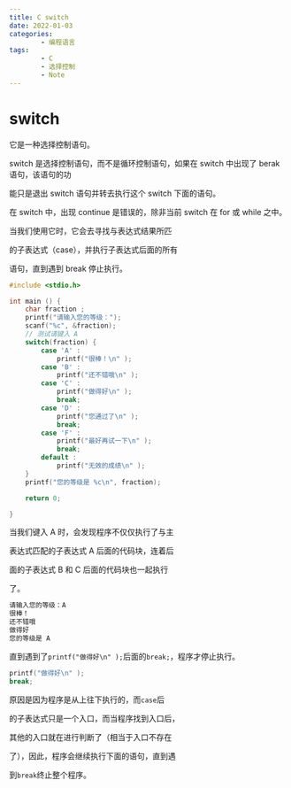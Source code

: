 ```yaml
---
title: C switch
date: 2022-01-03
categories:
        - 编程语言
tags:
        - C
        - 选择控制
        - Note
---
```


# switch

它是一种选择控制语句。

switch 是选择控制语句，而不是循环控制语句，如果在 switch 中出现了 berak 语句，该语句的功

能只是退出 switch 语句并转去执行这个 switch 下面的语句。

在 switch 中，出现 continue 是错误的，除非当前 switch 在 for 或 while 之中。

当我们使用它时，它会去寻找与表达式结果所匹

的子表达式（case），并执行子表达式后面的所有

语句，直到遇到 break 停止执行。

```C
#include <stdio.h>

int main () {
    char fraction ;
	printf("请输入您的等级：");
	scanf("%c", &fraction);
	// 测试请键入 A
	switch(fraction) {
		case 'A' :
			printf("很棒！\n" );
		case 'B' :
			printf("还不错哦\n" );
		case 'C' :
			printf("做得好\n" );
			break;
		case 'D' :
			printf("您通过了\n" );
			break;
		case 'F' :
			printf("最好再试一下\n" );
			break;
		default :
			printf("无效的成绩\n" );
	}
	printf("您的等级是 %c\n", fraction);

	return 0;

}
```

当我们键入 A 时，会发现程序不仅仅执行了与主

表达式匹配的子表达式 A 后面的代码块，连着后

面的子表达式 B 和 C 后面的代码块也一起执行

了。

```bash
请输入您的等级：A
很棒！
还不错哦
做得好
您的等级是 A
```

直到遇到了`printf("做得好\n" );`后面的`break;`，程序才停止执行。

```c
printf("做得好\n" );
break;
```

原因是因为程序是从上往下执行的，而`case`后

的子表达式只是一个入口，而当程序找到入口后，

其他的入口就在进行判断了（相当于入口不存在

了），因此，程序会继续执行下面的语句，直到遇

到`break`终止整个程序。
